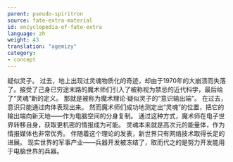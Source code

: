 ```yaml
---
parent: pseudo-spiritron
source: fate-extra-material
id: encyclopedia-of-fate-extra
language: zh
weight: 43
translation: "agemizy"
category:
- concept
---
```


疑似灵子。
过去，地上出现过灵魂物质化的奇迹，却由于1970年的大崩溃而失落了。接受了己身已穷途末路的魔术师们引入了被称视为禁忌的近代科学，最后给了“灵魂”新的定义。
那就是被称为魔术理论·疑似灵子的“意识输出端”。
在过去，意识只能通过肉体表现出来。
然而魔术师们成功地测定出“灵魂”的位置，把它的输出端向新天地——作为电脑空间的分身复制。
通过这种方式，魔术师在电子世界转移自身，获取更机密的情报成为可能。
灵魂本来就是高次元的能量体，作为情报媒体也非常优秀。
伴随着这个理论的发表，新世界只有网络技术取得长足的进展。
现实世界的军事产业——兵器开发被冻结了，取而代之的是努力开发能用于电脑世界的兵器。
